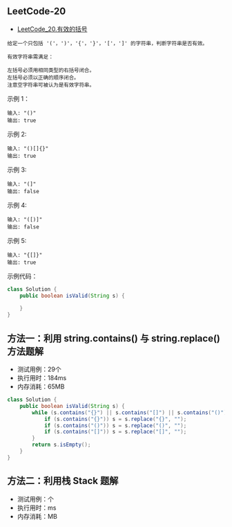 ## LeetCode-20

- [LeetCode_20.有效的括号](https://leetcode-cn.com/problems/valid-parentheses/)

```
给定一个只包括 '('，')'，'{'，'}'，'['，']' 的字符串，判断字符串是否有效。

有效字符串需满足：

左括号必须用相同类型的右括号闭合。
左括号必须以正确的顺序闭合。
注意空字符串可被认为是有效字符串。
```

示例 1：

```
输入: "()"
输出: true
```

示例 2:

```
输入: "()[]{}"
输出: true
```

示例 3:

```
输入: "(]"
输出: false
```

示例 4:

```
输入: "([)]"
输出: false
```

示例 5:

```
输入: "{[]}"
输出: true
```

示例代码：

```java
class Solution {
    public boolean isValid(String s) {
        
    }
}
```

## 方法一：利用 string.contains() 与 string.replace() 方法题解

- 测试用例：29个
- 执行用时：184ms
- 内存消耗：65MB

```java
class Solution {
    public boolean isValid(String s) {
        while (s.contains("{}") || s.contains("[]") || s.contains("()")) {
            if (s.contains("{}")) s = s.replace("{}", "");
            if (s.contains("()")) s = s.replace("()", "");
            if (s.contains("[]")) s = s.replace("[]", "");
        }
        return s.isEmpty();
    }
}
```

## 方法二：利用栈 Stack 题解

- 测试用例：个
- 执行用时：ms
- 内存消耗：MB

```
